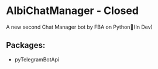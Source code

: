 # AlbiChatManager - Closed
A new second Chat Manager bot by FBA on Python🧿(In Dev)

## Packages:
- pyTelegramBotApi
